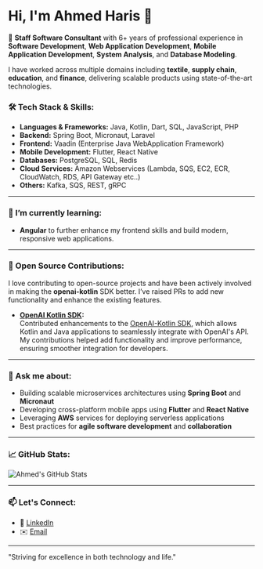 # Hi, I'm Ahmed Haris 👋

🚀 **Staff Software Consultant** with 6+ years of professional experience in **Software Development**, **Web Application Development**, **Mobile Application Development**, **System Analysis**, and **Database Modeling**.

I have worked across multiple domains including **textile**, **supply chain**, **education**, and **finance**, delivering scalable products using state-of-the-art technologies.

### 🛠 Tech Stack & Skills:
- **Languages & Frameworks:** Java, Kotlin, Dart, SQL, JavaScript, PHP
- **Backend:** Spring Boot, Micronaut, Laravel
- **Frontend:** Vaadin (Enterprise Java WebApplication Framework)
- **Mobile Development:** Flutter, React Native
- **Databases:** PostgreSQL, SQL, Redis
- **Cloud Services:** Amazon Webservices (Lambda, SQS, EC2, ECR, CloudWatch, RDS, API Gateway etc..)
- **Others:** Kafka, SQS, REST, gRPC

---

### 🌱 I’m currently learning:
- **Angular** to further enhance my frontend skills and build modern, responsive web applications.
  
---

### 💼 Open Source Contributions:
I love contributing to open-source projects and have been actively involved in making the **openai-kotlin** SDK better. I’ve raised PRs to add new functionality and enhance the existing features.

- **[OpenAI Kotlin SDK](https://github.com/aallam/openai-kotlin):**  
  Contributed enhancements to the [OpenAI-Kotlin SDK](https://github.com/aallam/openai-kotlin/graphs/contributors), which allows Kotlin and Java applications to seamlessly integrate with OpenAI's API. My contributions helped add functionality and improve performance, ensuring smoother integration for developers.

---

### 💬 Ask me about:
- Building scalable microservices architectures using **Spring Boot** and **Micronaut**
- Developing cross-platform mobile apps using **Flutter** and **React Native**
- Leveraging **AWS** services for deploying serverless applications
- Best practices for **agile software development** and **collaboration**

---

### 📈 GitHub Stats:
![Ahmed's GitHub Stats](https://github-readme-stats.vercel.app/api?username=ahmedmirza994&show_icons=true&theme=radical)

---

### 📫 Let's Connect:
- 💼 [LinkedIn](https://www.linkedin.com/in/ahmedmirza994)
- ✉️ [Email](mailto:ahmed.mirza994@gmail.com)

---

"Striving for excellence in both technology and life."
